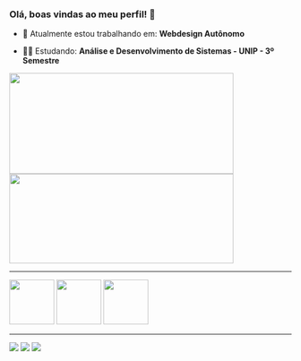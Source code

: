 ### Olá, boas vindas ao meu perfil! 👋

- 🔭 Atualmente estou trabalhando em: <b>Webdesign Autônomo</b>

- 🧑‍🎓 Estudando: <b>Análise e Desenvolvimento de Sistemas - UNIP - 3º Semestre</b>
 
<div>
<img align="center" height="180em" width="400px" src="https://github-readme-stats.vercel.app/api?username=luan-eduardo-moi&show_icons=true" />
<img align="center" height="160em" width="400px" src="https://github-readme-stats.vercel.app/api/top-langs/?username=luan-eduardo-moi" />
</div>

<hr/>

<div>
<img height="80px" src="https://cdn.jsdelivr.net/gh/devicons/devicon/icons/bootstrap/bootstrap-original.svg" />
<img height="80px" src="https://cdn.jsdelivr.net/gh/devicons/devicon/icons/html5/html5-original.svg" />
<img height="80px" src="https://cdn.jsdelivr.net/gh/devicons/devicon/icons/css3/css3-original.svg" />
</div>

<hr/>

<div>
<a href="https://www.linkedin.com/in/luaneduardosilva" target="blanck_"><img src="https://img.shields.io/badge/LinkedIn-0077B5?style=for-the-badge&logo=linkedin&logoColor=white"/></a>
<a href="https://api.whatsapp.com/send?phone=5516-993449858" target="blanck_"><img src="https://img.shields.io/badge/WhatsApp-25D366?style=for-the-badge&logo=whatsapp&logoColor=white"/></a>
<a href="mailto:luaneduardo626@gmail.com" target="blanck_"><img src="https://img.shields.io/badge/Gmail-D14836?style=for-the-badge&logo=gmail&logoColor=white"/></a>
</div>
 
 
 
